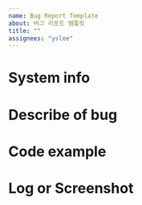 ```yaml
---
name: Bug Report Template
about: 버그 리포트 템플릿
title: ""
assignees: "yslee"
---
```


# System info

# Describe of bug

# Code example

# Log or Screenshot
